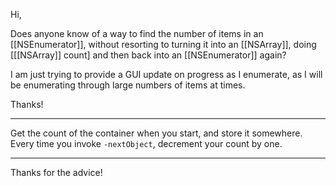 

Hi, 

Does anyone know of a way to find the number of items in an [[NSEnumerator]], without resorting to turning it into an [[NSArray]], doing [[[NSArray]] count] and then back into an [[NSEnumerator]] again?

I am just trying to provide a GUI update on progress as I enumerate, as I will be enumerating through large numbers of items at times.

Thanks!

----
Get the count of the container when you start, and store it somewhere. Every time you invoke <code>-nextObject</code>, decrement your count by one.

----

Thanks for the advice!